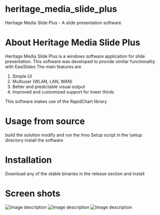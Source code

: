 # heritage_media_slide_plus
Heritage Media Slide Plus - A slide presentation software


# About Heritage Media Slide Plus
Heritage Media Slide Plus is a windows software application for slide presentation.
This software was developed to provide similar functionality with EasiSlides
The main features are
1. Simple UI
2. Multiuser (WLAN, LAN, WAN)
3. Better and predictable visual output
4. Improved and customized support for lower thirds

This software makes use of the RapidChart library

# Usage  from source 
build the solution
modify and run the Inno Setup script in the \setup directory
install the software

# Installation
Download any of the stable binaries in the release section
and install

# Screen shots
![Image description](https://github.com/edla4eva/heritage_media_slide_plus/edit/master/screenshot.jpg)
![Image description](https://github.com/edla4eva/heritage_media_slide_plus/edit/master/screenshot2.jpg)
![Image description](https://github.com/edla4eva/heritage_media_slide_plus/edit/master/screenshot3.jpg)
